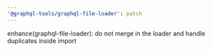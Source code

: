 ```yaml
---
'@graphql-tools/graphql-file-loader': patch
---
```


enhance(graphql-file-loader): do not merge in the loader and handle duplicates inside import
